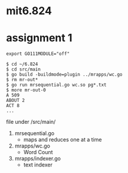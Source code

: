 # mit6.824

# assignment 1

```
export GO111MODULE="off"

$ cd ~/6.824
$ cd src/main
$ go build -buildmode=plugin ../mrapps/wc.go
$ rm mr-out*
$ go run mrsequential.go wc.so pg*.txt
$ more mr-out-0
A 509
ABOUT 2
ACT 8
...

```

file under /src/main/

1. mrsequential.go
   - maps and reduces one at a time
2. mrapps/wc.go
   - Word Count
3. mrapps/indexer.go
   - text indexer
